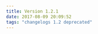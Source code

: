 ```yaml
---
title: Version 1.2.1
date: 2017-08-09 20:09:52 
tags: "changelogs 1.2 deprecated"
---
```


<script src="https://gist.github.com/spinnaker-release/512f9f19181c4c19b5d614c44aa9bcaf.js"></script>
